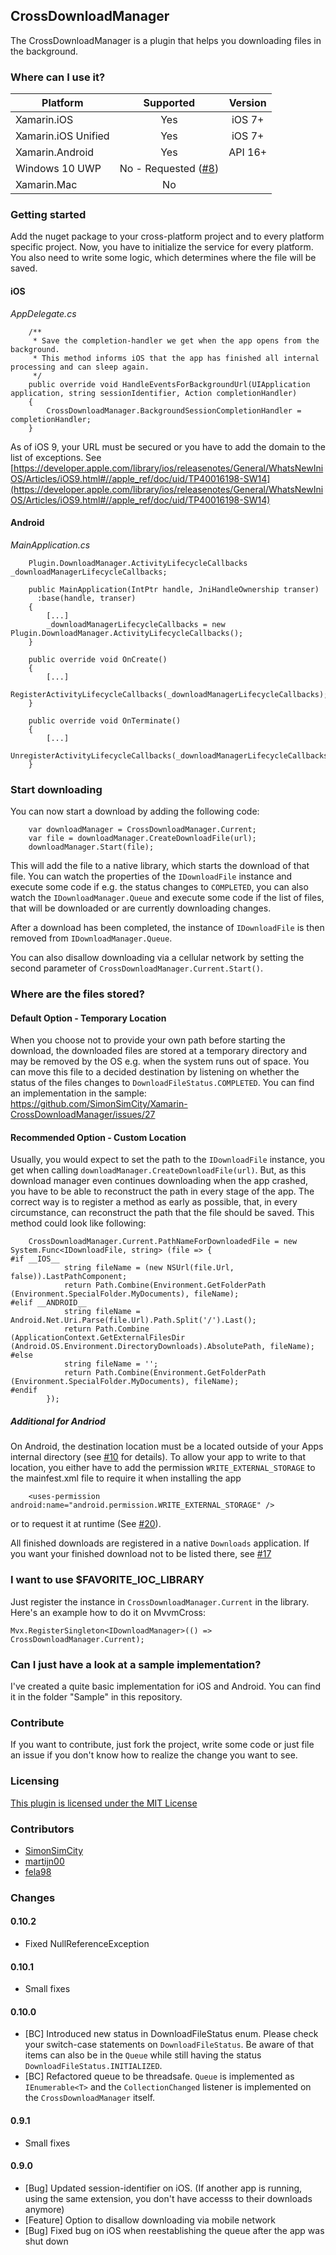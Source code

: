 ## CrossDownloadManager

The CrossDownloadManager is a plugin that helps you downloading files in the background.

### Where can I use it?

|Platform|Supported|Version|
| ------------------- | :-----------: | :------------------: |
|Xamarin.iOS|Yes|iOS 7+|
|Xamarin.iOS Unified|Yes|iOS 7+|
|Xamarin.Android|Yes|API 16+|
|Windows 10 UWP|No - Requested ([#8](https://github.com/SimonSimCity/Xamarin-CrossDownloadManager/issues/8))||
|Xamarin.Mac|No||

### Getting started

Add the nuget package to your cross-platform project and to every platform specific project. Now, you have to initialize the service for every platform. You also need to write some logic, which determines where the file will be saved.

#### iOS

_AppDelegate.cs_
```
    /**
     * Save the completion-handler we get when the app opens from the background.
     * This method informs iOS that the app has finished all internal processing and can sleep again.
     */
    public override void HandleEventsForBackgroundUrl(UIApplication application, string sessionIdentifier, Action completionHandler)
    {
        CrossDownloadManager.BackgroundSessionCompletionHandler = completionHandler;
    }
```

As of iOS 9, your URL must be secured or you have to add the domain to the list of exceptions. See [https://developer.apple.com/library/ios/releasenotes/General/WhatsNewIniOS/Articles/iOS9.html#//apple_ref/doc/uid/TP40016198-SW14](https://developer.apple.com/library/ios/releasenotes/General/WhatsNewIniOS/Articles/iOS9.html#//apple_ref/doc/uid/TP40016198-SW14)
#### Android

_MainApplication.cs_
```
    Plugin.DownloadManager.ActivityLifecycleCallbacks _downloadManagerLifecycleCallbacks;

    public MainApplication(IntPtr handle, JniHandleOwnership transer)
      :base(handle, transer)
    {
        [...]
        _downloadManagerLifecycleCallbacks = new Plugin.DownloadManager.ActivityLifecycleCallbacks();
    }

    public override void OnCreate()
    {
        [...]
        RegisterActivityLifecycleCallbacks(_downloadManagerLifecycleCallbacks);
    }

    public override void OnTerminate()
    {
        [...]
        UnregisterActivityLifecycleCallbacks(_downloadManagerLifecycleCallbacks);
    }
```

### Start downloading

You can now start a download by adding the following code:
```
    var downloadManager = CrossDownloadManager.Current;
    var file = downloadManager.CreateDownloadFile(url);
    downloadManager.Start(file);
```

This will add the file to a native library, which starts the download of that file. You can watch the properties of the `IDownloadFile` instance and execute some code if e.g. the status changes to `COMPLETED`, you can also watch the `IDownloadManager.Queue` and execute some code if the list of files, that will be downloaded or are currently downloading changes.

After a download has been completed, the instance of `IDownloadFile` is then removed from `IDownloadManager.Queue`.

You can also disallow downloading via a cellular network by setting the second parameter of `CrossDownloadManager.Current.Start()`.

### Where are the files stored?

#### Default Option - Temporary Location

When you choose not to provide your own path before starting the download, the downloaded files are stored at a temporary directory and may be removed by the OS e.g. when the system runs out of space. You can move this file to a decided destination by listening on whether the status of the files changes to `DownloadFileStatus.COMPLETED`. You can find an implementation in the sample: https://github.com/SimonSimCity/Xamarin-CrossDownloadManager/issues/27

#### Recommended Option - Custom Location

Usually, you would expect to set the path to the `IDownloadFile` instance, you get when calling `downloadManager.CreateDownloadFile(url)`. But, as this download manager even continues downloading when the app crashed, you have to be able to reconstruct the path in every stage of the app. The correct way is to register a method as early as possible, that, in every circumstance, can reconstruct the path that the file should be saved. This method could look like following:
```
    CrossDownloadManager.Current.PathNameForDownloadedFile = new System.Func<IDownloadFile, string> (file => {
#if __IOS__
            string fileName = (new NSUrl(file.Url, false)).LastPathComponent;
            return Path.Combine(Environment.GetFolderPath (Environment.SpecialFolder.MyDocuments), fileName);
#elif __ANDROID__
            string fileName = Android.Net.Uri.Parse(file.Url).Path.Split('/').Last();
            return Path.Combine (ApplicationContext.GetExternalFilesDir (Android.OS.Environment.DirectoryDownloads).AbsolutePath, fileName);
#else
            string fileName = '';
            return Path.Combine(Environment.GetFolderPath (Environment.SpecialFolder.MyDocuments), fileName);
#endif
        });
```
##### Additional for Andriod

On Android, the destination location must be a located outside of your Apps internal directory (see [#10](https://github.com/SimonSimCity/Xamarin-CrossDownloadManager/issues/10) for details). To allow your app to write to that location, you either have to add the permission `WRITE_EXTERNAL_STORAGE` to the mainfest.xml file to require it when installing the app
```
    <uses-permission android:name="android.permission.WRITE_EXTERNAL_STORAGE" />
```

or to request it at runtime (See [#20](https://github.com/SimonSimCity/Xamarin-CrossDownloadManager/issues/20)).

All finished downloads are registered in a native `Downloads` application. If you want your finished download not to be listed there, see [#17](https://github.com/SimonSimCity/Xamarin-CrossDownloadManager/issues/17)

### I want to use $FAVORITE_IOC_LIBRARY

Just register the instance in `CrossDownloadManager.Current` in the library. Here's an example how to do it on MvvmCross:

    Mvx.RegisterSingleton<IDownloadManager>(() => CrossDownloadManager.Current);

### Can I just have a look at a sample implementation?

I've created a quite basic implementation for iOS and Android. You can find it in the folder "Sample" in this repository.

### Contribute

If you want to contribute, just fork the project, write some code or just file an issue if you don't know how to realize the change you want to see.

### Licensing

[This plugin is licensed under the MIT License](https://opensource.org/licenses/MIT)

### Contributors

* [SimonSimCity](https://github.com/SimonSimCity)
* [martijn00](https://github.com/martijn00)
* [fela98](https://github.com/fela98)

### Changes

#### 0.10.2

  * Fixed NullReferenceException

#### 0.10.1

  * Small fixes

#### 0.10.0

  * [BC] Introduced new status in DownloadFileStatus enum. Please check your switch-case statements on `DownloadFileStatus`. Be aware of that items can also be in the `Queue` while still having the status `DownloadFileStatus.INITIALIZED`.
  * [BC] Refactored queue to be threadsafe. `Queue` is implemented as `IEnumerable<T>` and the `CollectionChanged` listener is implemented on the `CrossDownloadManager` itself.

#### 0.9.1

  * Small fixes

#### 0.9.0

  * [Bug] Updated session-identifier on iOS. (If another app is running, using the same extension, you don't have accesss to their downloads anymore)
  * [Feature] Option to disallow downloading via mobile network
  * [Bug] Fixed bug on iOS when reestablishing the queue after the app was shut down
